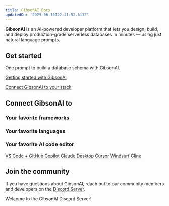 ```yaml
---
title: GibsonAI Docs
updatedOn: '2025-06-16T22:31:52.611Z'
---
```


**GibsonAI** is an AI-powered developer platform that lets you design, build, and deploy production-grade serverless databases in minutes — using just natural language prompts.

## Get started

One prompt to build a database schema with GibsonAI.

<DetailIconCards withNumbers>

<a href="/docs/get-started-with-gibsonai/signing-up" description="Sign up for free and learn the basics of working with GibsonAI">Getting started with GibsonAI</a>

<a href="/docs/get-started-with-gibsonai/connect-gibsonai" description="Connect GibsonAI to the platform, language, and other tools in your tech stack">Connect GibsonAI to your stack</a>

</DetailIconCards>

## Connect GibsonAI to

### Your favorite frameworks

<TechCards withToggler>

<a href="https://github.com/GibsonAI/next-app" title="Next.js" description="Connect a Next.js application to GibsonAI" icon="next-js"></a>

<a href="" title="React" description="Build powerful and interactive user interfaces with React using GibsonAI as your database" icon="react"></a>

<a href="" title="Node.js" description="Connect any Note JS application to GibsonAI" icon="node-js"></a>

<a href="" title="Vue" description="Connect a Vue.js application to GibsonAI" icon="vue"></a>

<a href="" title="Django" description="Connect a Django application to GibsonAI" icon="django"></a>

<a href="" title="Entity Framework" description="Connect a Dotnet Entity Framework application to GibsonAI" icon="dotnet"></a>

</TechCards>

### Your favorite languages

<TechCards withToggler>

<a href="" title="JavaScript" description="Connect a JavaScript application to GibsonAI" icon="javascript"></a>

<a href="" title="Go" description="Connect a Go application to GibsonAI" icon="go"></a>

<a href="" title="Java" description="Connect a Java application to GibsonAI" icon="java"></a>

<a href="" title="Python" description="Connect a Python application to GibsonAI" icon="python"></a>

<a href="" title="Rust" description="Connect a Rust application to GibsonAI" icon="rust"></a>

<a href="" title=".NET" description="Connect a .NET (C#) application to GibsonAI" icon="dotnet"></a>

</TechCards>

### Your favorite AI code editor

<DetailIconCards>
<a href="/docs/ai/connect-mcp-clients-to-gibsonai#vs-code-github-copilot-setup" description="AI-enhanced database management in Visual Studo Code IDE" icon="openai">VS Code + GitHub Copilot</a>
<a href="/docs/ai/connect-mcp-clients-to-gibsonai#claude-desktop-setup" description="Use natural language to manage your databases with Claude Desktop and GibsonAI MCP server" icon="openai">Claude Desktop</a>
<a href="/docs/ai/connect-mcp-clients-to-gibsonai#cursor-setup" description="AI-enhanced database management in Cursor IDE" icon="openai">Cursor</a>
<a href="/docs/ai/connect-mcp-clients-to-gibsonai#windsurf-setup" description="AI-enhanced database management in Windsurf Editor" icon="openai">Windsurf</a>
<a href="/docs/ai/connect-mcp-clients-to-gibsonai#cline-vs-code-extension-setup" description="AI-enhanced database management with Cline" icon="openai">Cline</a>
</DetailIconCards>

## Join the community

If you have questions about GibsonAI, reach out to our community members and developers on the [Discord Server](https://www.gibsonai.com/discord).

<CommunityBanner buttonText="Join server" buttonUrl="https://www.gibsonai.com/discord" logo="discord">Welcome to the GibsonAI Discord Server!</CommunityBanner>
